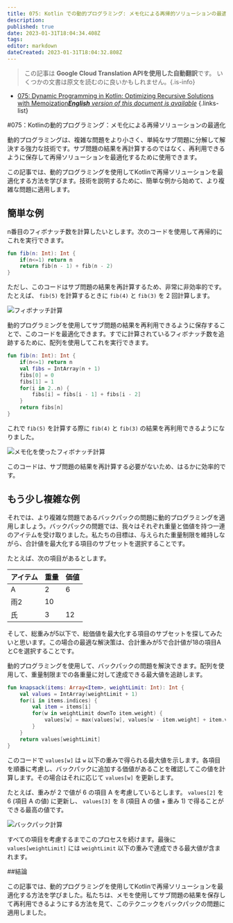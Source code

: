 ```yaml
---
title: 075: Kotlin での動的プログラミング: メモ化による再帰的ソリューションの最適化
description: 
published: true
date: 2023-01-31T18:04:34.408Z
tags: 
editor: markdown
dateCreated: 2023-01-31T18:04:32.808Z
---
```


> この記事は **Google Cloud Translation APIを使用した自動翻訳**です。
いくつかの文書は原文を読むのに良いかもしれません。{.is-info}

- [075: Dynamic Programming in Kotlin: Optimizing Recursive Solutions with Memoization***English** version of this document is available*](/en/Knowledge-base/Kotlin/Learning/075-dynamic-programming-in-kotlin-optimizing-recursive-solutions-with-memoization)
{.links-list}



#075：Kotlinの動的プログラミング：メモ化による再帰ソリューションの最適化

動的プログラミングは、複雑な問題をより小さく、単純なサブ問題に分解して解決する強力な技術です。サブ問題の結果を再計算するのではなく、再利用できるように保存して再帰ソリューションを最適化するために使用できます。

この記事では、動的プログラミングを使用してKotlinで再帰ソリューションを最適化する方法を学びます。技術を説明するために、簡単な例から始めて、より複雑な問題に適用します。

## 簡単な例

n番目のフィボナッチ数を計算したいとします。次のコードを使用して再帰的にこれを実行できます。

```kotlin
fun fib(n: Int): Int {
    if(n<=1) return n
    return fib(n - 1) + fib(n - 2)
}
```

ただし、このコードはサブ問題の結果を再計算するため、非常に非効率的です。たとえば、 `fib(5)` を計算するときに `fib(4)` と `fib(3)` を 2 回計算します。

![フィボナッチ計算](fibonacci.png)

動的プログラミングを使用してサブ問題の結果を再利用できるように保存することで、このコードを最適化できます。すでに計算されているフィボナッチ数を追跡するために、配列を使用してこれを実行できます。

```kotlin
fun fib(n: Int): Int {
    if(n<=1) return n
    val fibs = IntArray(n + 1)
    fibs[0] = 0
    fibs[1] = 1
    for(i in 2..n) {
        fibs[i] = fibs[i - 1] + fibs[i - 2]
    }
    return fibs[n]
}
```

これで `fib(5)` を計算する際に `fib(4)` と `fib(3)` の結果を再利用できるようになりました。

![メモ化を使ったフィボナッチ計算](fibonacci-memoized.png)

このコードは、サブ問題の結果を再計算する必要がないため、はるかに効率的です。

## もう少し複雑な例

それでは、より複雑な問題であるバックパックの問題に動的プログラミングを適用しましょう。バックパックの問題では、我々はそれぞれ重量と価値を持つ一連のアイテムを受け取りました。私たちの目標は、与えられた重量制限を維持しながら、合計値を最大化する項目のサブセットを選択することです。

たとえば、次の項目があるとします。

|アイテム|重量|価値
| --- | --- | --- |
| A | 2 | 6 |
|雨2 | 10 |
|氏| 3 | 12 |

そして、総重みが5以下で、総価値を最大化する項目のサブセットを探してみたいと思います。この場合の最適な解決策は、合計重みが5で合計値が18の項目AとCを選択することです。

動的プログラミングを使用して、バックパックの問題を解決できます。配列を使用して、重量制限までの各重量に対して達成できる最大値を追跡します。

```kotlin
fun knapsack(items: Array<Item>, weightLimit: Int): Int {
    val values = IntArray(weightLimit + 1)
    for(i in items.indices) {
        val item = items[i]
        for(w in weightLimit downTo item.weight) {
            values[w] = max(values[w], values[w - item.weight] + item.value)
        }
    }
    return values[weightLimit]
}
```

このコードで `values[w]` は `w` 以下の重みで得られる最大値を示します。各項目を順番に考慮し、バックパックに追加する価値があることを確認してこの値を計算します。その場合はそれに応じて `values[w]` を更新します。

たとえば、重みが 2 で値が 6 の項目 A を考慮しているとします。 `values[2]` を 6 (項目 A の値) に更新し、 `values[3]` を 8 (項目 A の値 + 重み 1) で得ることができる最高の値です。

![バックパック計算](knapsack.png)

すべての項目を考慮するまでこのプロセスを続けます。最後に `values[weightLimit]` には `weightLimit` 以下の重みで達成できる最大値が含まれます。

##結論

この記事では、動的プログラミングを使用してKotlinで再帰ソリューションを最適化する方法を学びました。私たちは、メモを使用してサブ問題の結果を保存して再利用できるようにする方法を見て、このテクニックをバックパックの問題に適用しました。